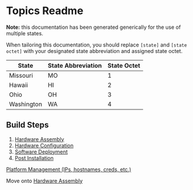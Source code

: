 # Topics Readme
**Note:** this documentation has been generated generically for the use of multiple states.

When tailoring this documentation, you should replace `[state]` and `[state octet]` with your designated state abbreviation and assigned state octet.

| State      |  State Abbreviation   | State Octet |
|------------|-----------------------|-------------|
| Missouri   | MO                    | 1           |
| Hawaii     | HI                    | 2           |
| Ohio       | OH                    | 3           |
| Washington | WA                    | 4           |

## Build Steps
1. [Hardware Assembly](hardware-assembly.md)
1. [Hardware Configuration](hardware-configuration.md)
1. [Software Deployment](software-deployment.md)
1. [Post Installation](post-install.md)

[Platform Management (IPs, hostnames, creds, etc.)](platform-management.md)

Move onto [Hardware Assembly](hardware-assembly.md)
